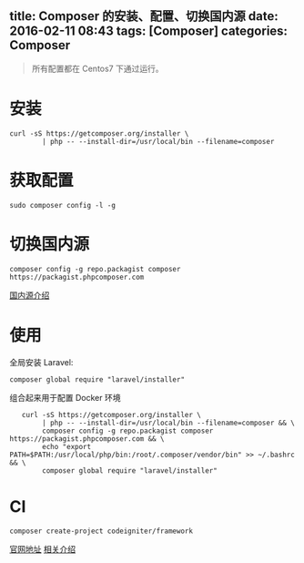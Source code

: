 title: Composer 的安装、配置、切换国内源
date: 2016-02-11 08:43
tags: [Composer]
categories: Composer
---

<!-- more -->


>所有配置都在 Centos7 下通过运行。

# 安装

```Shell
curl -sS https://getcomposer.org/installer \
        | php -- --install-dir=/usr/local/bin --filename=composer
```

# 获取配置

    sudo composer config -l -g
    
# 切换国内源

    composer config -g repo.packagist composer https://packagist.phpcomposer.com
    
[国内源介绍][3]


# 使用

全局安装 Laravel:

    composer global require "laravel/installer" 
    

组合起来用于配置 Docker 环境

```Shell
   curl -sS https://getcomposer.org/installer \
        | php -- --install-dir=/usr/local/bin --filename=composer && \
        composer config -g repo.packagist composer https://packagist.phpcomposer.com && \
        echo "export PATH=$PATH:/usr/local/php/bin:/root/.composer/vendor/bin" >> ~/.bashrc && \
        composer global require "laravel/installer" 
```


# CI

    composer create-project codeigniter/framework


[官网地址][1]
[相关介绍][2]


  [1]: https://getcomposer.org/doc/00-intro.md#installation-nix
  [3]: http://pkg.phpcomposer.com/
  [2]: http://bbs.csdn.net/topics/390250412